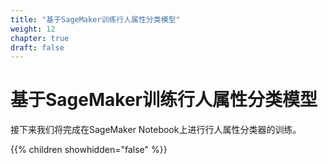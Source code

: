 ```yaml
---
title: "基于SageMaker训练行人属性分类模型"
weight: 12
chapter: true
draft: false
---
```


#        基于SageMaker训练行人属性分类模型      

接下来我们将完成在SageMaker Notebook上进行行人属性分类器的训练。


{{% children showhidden="false" %}}
